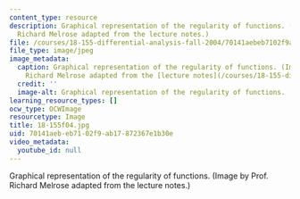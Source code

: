 ```yaml
---
content_type: resource
description: Graphical representation of the regularity of functions. (Image by Prof.
  Richard Melrose adapted from the lecture notes.)
file: /courses/18-155-differential-analysis-fall-2004/70141aebeb7102f9ab17872367e1b30e_18-155f04.jpg
file_type: image/jpeg
image_metadata:
  caption: Graphical representation of the regularity of functions. (Image by Prof.
    Richard Melrose adapted from the [lecture notes](/courses/18-155-differential-analysis-fall-2004/pages/lecture-notes).)
  credit: ''
  image-alt: Graphical representation of the regularity of functions.
learning_resource_types: []
ocw_type: OCWImage
resourcetype: Image
title: 18-155f04.jpg
uid: 70141aeb-eb71-02f9-ab17-872367e1b30e
video_metadata:
  youtube_id: null
---
```

Graphical representation of the regularity of functions. (Image by Prof. Richard Melrose adapted from the lecture notes.)

